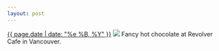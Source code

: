 ```yaml
---
layout: post
---
```


<p>
  <time><a href="/385">{{ page.date | date: "%e %B, %Y" }}</a></time>
  <a href="/385"><img src="{{ site.assets_url }}/385.jpg"/></a>
  <span>Fancy hot chocolate at Revolver Cafe in Vancouver.</span>
</p>

